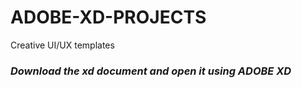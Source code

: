 # ADOBE-XD-PROJECTS
Creative UI/UX templates
### *Download the xd document and open it using ADOBE XD*
